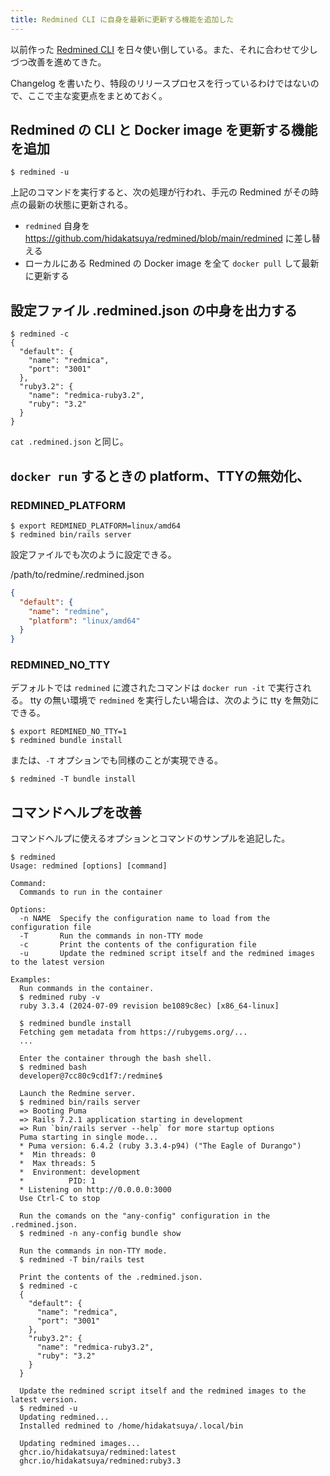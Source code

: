 ```yaml
---
title: Redmined CLI に自身を最新に更新する機能を追加した
---
```


以前作った [Redmined CLI](2024-04-07-docked-cli-for-redmine-development-environment.md) を日々使い倒している。また、それに合わせて少しづつ改善を進めてきた。

Changelog を書いたり、特段のリリースプロセスを行っているわけではないので、ここで主な変更点をまとめておく。

## Redmined の CLI と Docker image を更新する機能を追加

```
$ redmined -u
```

上記のコマンドを実行すると、次の処理が行われ、手元の Redmined がその時点の最新の状態に更新される。

* `redmined` 自身を https://github.com/hidakatsuya/redmined/blob/main/redmined に差し替える
* ローカルにある Redmined の Docker image を全て `docker pull` して最新に更新する

## 設定ファイル .redmined.json の中身を出力する

```
$ redmined -c
{
  "default": {
    "name": "redmica",
    "port": "3001"
  },
  "ruby3.2": {
    "name": "redmica-ruby3.2",
    "ruby": "3.2"
  }
}
```

`cat .redmined.json` と同じ。

## `docker run` するときの platform、TTYの無効化、

### REDMINED_PLATFORM

```
$ export REDMINED_PLATFORM=linux/amd64
$ redmined bin/rails server
```

設定ファイルでも次のように設定できる。

/path/to/redmine/.redmined.json
```json
{
  "default": {
    "name": "redmine",
    "platform": "linux/amd64"
  }
}
```

### REDMINED_NO_TTY

デフォルトでは `redmined` に渡されたコマンドは `docker run -it` で実行される。
tty の無い環境で `redmined` を実行したい場合は、次のように tty を無効にできる。

```
$ export REDMINED_NO_TTY=1
$ redmined bundle install
```

または、`-T` オプションでも同様のことが実現できる。
```
$ redmined -T bundle install
```

## コマンドヘルプを改善

コマンドヘルプに使えるオプションとコマンドのサンプルを追記した。

```
$ redmined
Usage: redmined [options] [command]

Command:
  Commands to run in the container

Options:
  -n NAME  Specify the configuration name to load from the configuration file
  -T       Run the commands in non-TTY mode
  -c       Print the contents of the configuration file
  -u       Update the redmined script itself and the redmined images to the latest version

Examples:
  Run commands in the container.
  $ redmined ruby -v
  ruby 3.3.4 (2024-07-09 revision be1089c8ec) [x86_64-linux]

  $ redmined bundle install
  Fetching gem metadata from https://rubygems.org/...
  ...

  Enter the container through the bash shell.
  $ redmined bash
  developer@7cc80c9cd1f7:/redmine$

  Launch the Redmine server.
  $ redmined bin/rails server
  => Booting Puma
  => Rails 7.2.1 application starting in development
  => Run `bin/rails server --help` for more startup options
  Puma starting in single mode...
  * Puma version: 6.4.2 (ruby 3.3.4-p94) ("The Eagle of Durango")
  *  Min threads: 0
  *  Max threads: 5
  *  Environment: development
  *          PID: 1
  * Listening on http://0.0.0.0:3000
  Use Ctrl-C to stop

  Run the comands on the "any-config" configuration in the .redmined.json.
  $ redmined -n any-config bundle show

  Run the commands in non-TTY mode.
  $ redmined -T bin/rails test

  Print the contents of the .redmined.json.
  $ redmined -c
  {
    "default": {
      "name": "redmica",
      "port": "3001"
    },
    "ruby3.2": {
      "name": "redmica-ruby3.2",
      "ruby": "3.2"
    }
  }

  Update the redmined script itself and the redmined images to the latest version.
  $ redmined -u
  Updating redmined...
  Installed redmined to /home/hidakatsuya/.local/bin

  Updating redmined images...
  ghcr.io/hidakatsuya/redmined:latest
  ghcr.io/hidakatsuya/redmined:ruby3.3
```

